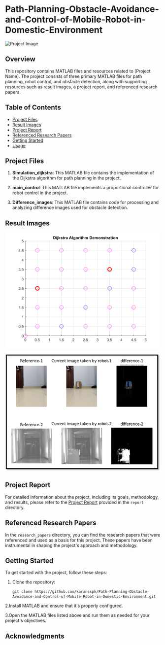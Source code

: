 # Path-Planning-Obstacle-Avoidance-and-Control-of-Mobile-Robot-in-Domestic-Environment

![Project Image](images/project_image.png)

## Overview

This repository contains MATLAB files and resources related to [Project Name]. The project consists of three primary MATLAB files for path planning, robot control, and obstacle detection, along with supporting resources such as result images, a project report, and referenced research papers.

## Table of Contents

- [Project Files](#project-files)
- [Result Images](#images)
- [Project Report](#report)
- [Referenced Research Papers](#referenced-research-papers)
- [Getting Started](#getting-started)
- [Usage](#usage)


## Project Files

1. **Simulation_dijkstra**: This MATLAB file contains the implementation of the Dijkstra algorithm for path planning in the project.

2. **main_control**: This MATLAB file implements a proportional controller for robot control in the project.

3. **Difference_images**: This MATLAB file contains code for processing and analyzing difference images used for obstacle detection.

## Result Images

![Result Image 1](https://github.com/karansspk/Path-Planning-Obstacle-Avoidance-and-Control-of-Mobile-Robot-in-Domestic-Environment/blob/main/Dijkstra_Path.png)

![Result Image 2](https://github.com/karansspk/Path-Planning-Obstacle-Avoidance-and-Control-of-Mobile-Robot-in-Domestic-Environment/blob/main/Norm%20Image.png)



## Project Report

For detailed information about the project, including its goals, methodology, and results, please refer to the [Project Report](https://github.com/karansspk/Path-Planning-Obstacle-Avoidance-and-Control-of-Mobile-Robot-in-Domestic-Environment/blob/main/Mobile%20Robots%20Final%20Report.pdf) provided in the `report` directory.

## Referenced Research Papers

In the `research_papers` directory, you can find the research papers that were referenced and used as a basis for this project. These papers have been instrumental in shaping the project's approach and methodology.

## Getting Started


To get started with the project, follow these steps:

1. Clone the repository:

   ```shell
   git clone https://github.com/karansspk/Path-Planning-Obstacle-Avoidance-and-Control-of-Mobile-Robot-in-Domestic-Environment.git

2.Install MATLAB and ensure that it's properly configured.

3.Open the MATLAB files listed above and run them as needed for your project's objectives.


## Acknowledgments

